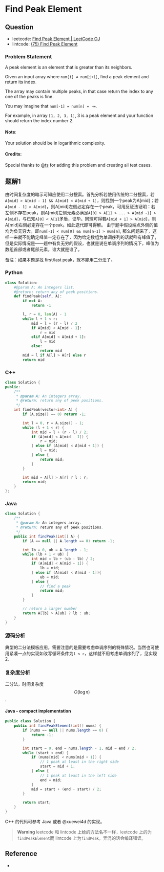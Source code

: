 # Find Peak Element

## Question

* leetcode: [Find Peak Element \| LeetCode OJ](https://leetcode.com/problems/find-peak-element/)
* lintcode: [\(75\) Find Peak Element](http://www.lintcode.com/en/problem/find-peak-element/)

### Problem Statement

A peak element is an element that is greater than its neighbors.

Given an input array where `num[i] ≠ num[i+1]`, find a peak element and return its index.

The array may contain multiple peaks, in that case return the index to any one of the peaks is fine.

You may imagine that `num[-1] = num[n] = -∞`.

For example, in array `[1, 2, 3, 1]`, 3 is a peak element and your function should return the index number 2.

#### Note:

Your solution should be in logarithmic complexity.

#### Credits:

Special thanks to [@ts](https://oj.leetcode.com/discuss/user/ts) for adding this problem and creating all test cases.

## 题解1

由时间复杂度的暗示可知应使用二分搜索。首先分析若使用传统的二分搜索，若`A[mid] > A[mid - 1] && A[mid] < A[mid + 1]`，则找到一个peak为A\[mid\]；若`A[mid - 1] > A[mid]`，则A\[mid\]左侧必定存在一个peak，可用反证法证明：若左侧不存在peak，则A\[mid\]左侧元素必满足`A[0] > A[1] > ... > A[mid -1] > A[mid]`，与已知`A[0] < A[1]`矛盾，证毕。同理可得若`A[mid + 1] > A[mid]`，则A\[mid\]右侧必定存在一个peak。如此迭代即可得解。 由于题中假设端点外侧的值均为负无穷大，即`num[-1] < num[0] && num[n-1] > num[n]`, 那么问题来了，这样一来就不能确定峰值一定存在了，因为给定数组为单调序列的话就咩有峰值了，但是实际情况是——题中有负无穷的假设，也就是说在单调序列的情况下，峰值为数组首部或者尾部元素，谁大就是谁了。

备注：如果本题是找 first/last peak，就不能用二分法了。

### Python

```python
class Solution:
    #@param A: An integers list.
    #@return: return any of peek positions.
    def findPeak(self, A):
        if not A:
            return -1

        l, r = 0, len(A) - 1
        while l + 1 < r:
            mid = l + (r - l) / 2
            if A[mid] < A[mid - 1]:
                r = mid
            elif A[mid] < A[mid + 1]:
                l = mid
            else:
                return mid
        mid = l if A[l] > A[r] else r
        return mid
```

### C++

```cpp
class Solution {
public:
    /**
     * @param A: An integers array.
     * @return: return any of peek positions.
     */
    int findPeak(vector<int> A) {
        if (A.size() == 0) return -1;

        int l = 0, r = A.size() - 1;
        while (l + 1 < r) {
            int mid = l + (r - l) / 2;
            if (A[mid] < A[mid - 1]) {
                r = mid;
            } else if (A[mid] < A[mid + 1]) {
                l = mid;
            } else {
                return mid;
            }
        }

        int mid = A[l] > A[r] ? l : r;
        return mid;
    }
};
```

### Java

```java
class Solution {
    /**
     * @param A: An integers array.
     * @return: return any of peek positions.
     */
    public int findPeak(int[] A) {
        if (A == null || A.length == 0) return -1;

        int lb = 0, ub = A.length - 1;
        while (lb + 1 < ub) {
            int mid = lb + (ub - lb) / 2;
            if (A[mid] < A[mid + 1]) {
                lb = mid;
            } else if (A[mid] < A[mid - 1]){
                ub = mid;
            } else {
                // find a peak
                return mid;
            }
        }

        // return a larger number
        return A[lb] > A[ub] ? lb : ub;
    }
}
```

### 源码分析

典型的二分法模板应用，需要注意的是需要考虑单调序列的特殊情况。当然也可使用紧凑一点的实现如改写循环条件为`l < r`，这样就不用考虑单调序列了，见实现2.

### 复杂度分析

二分法，时间复杂度 $$O(\log n)$$.

#### Java - compact implementation

```java
public class Solution {
    public int findPeakElement(int[] nums) {
        if (nums == null || nums.length == 0) {
            return -1;
        }

        int start = 0, end = nums.length - 1, mid = end / 2;
        while (start < end) {
            if (nums[mid] < nums[mid + 1]) {
                // 1 peak at least in the right side
                start = mid + 1;
            } else {
                // 1 peak at least in the left side
                end = mid;
            }
            mid = start + (end - start) / 2;
        }

        return start;
    }
}
```

C++ 的代码可参考 Java 或者 @xuewei4d 的实现。

> **Warning** leetcode 和 lintcode 上给的方法名不一样，leetcode 上的为`findPeakElement`而 lintcode 上为`findPeak`，弄混的话会编译错误。

## Reference

* 
